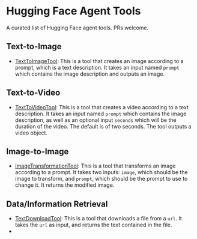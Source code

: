 # Hugging Face Agent Tools
A curated list of Hugging Face agent tools. PRs welcome.


## Text-to-Image

- [TextToImageTool](https://huggingface.co/spaces/huggingface-tools/text-to-image): This is a tool that creates an image according to a prompt, which is a text description. It takes an input named `prompt` which contains the image description and outputs an image.

## Text-to-Video

- [TextToVideoTool](https://huggingface.co/spaces/huggingface-tools/text-to-video): This is a tool that creates a video according to a text description. It takes an input named `prompt` which contains the image description, as well as an optional input `seconds` which will be the duration of the video. The default is of two seconds. The tool outputs a video object.

## Image-to-Image

- [ImageTransformationTool](https://huggingface.co/spaces/huggingface-tools/image-transformation): This is a tool that transforms an image according to a prompt. It takes two inputs: `image`, which should be the image to transform, and `prompt`, which should be the prompt to use to change it. It returns the modified image.

## Data/Information Retrieval

- [TextDownloadTool](https://huggingface.co/spaces/huggingface-tools/text-download): This is a tool that downloads a file from a `url`. It takes the `url` as input, and returns the text contained in the file.
- 

